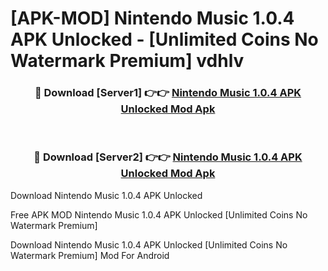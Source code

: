 # [APK-MOD] Nintendo Music 1.0.4 APK Unlocked - [Unlimited Coins No Watermark Premium] vdhlv



<div align="center">
<h3>🔴 Download [Server1] 👉👉 <a href="https://momento.my/?title=Nintendo_Music_1.0.4_APK_Unlocked">Nintendo Music 1.0.4 APK Unlocked Mod Apk</a></h3><br>

<h3>🔴 Download [Server2] 👉👉 <a href="https://momento.my/?title=Nintendo_Music_1.0.4_APK_Unlocked">Nintendo Music 1.0.4 APK Unlocked Mod Apk</a></h3>
</div>



Download Nintendo Music 1.0.4 APK Unlocked 

Free APK MOD Nintendo Music 1.0.4 APK Unlocked [Unlimited Coins No Watermark Premium]

Download Nintendo Music 1.0.4 APK Unlocked [Unlimited Coins No Watermark Premium] Mod For Android

